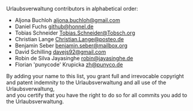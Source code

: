 Urlaubsverwaltung contributors in alphabetical order:

* Aljona Buchloh <aljona.buchloh@gmail.com>
* Daniel Fuchs <github@honnel.de>
* Tobias Schneider <Tobias.Schneider@Tobsch.org>
* Christian Lange <Christian.Lange@posteo.de>
* Benjamin Seber <benjamin.seber@mailbox.org>
* David Schilling <davejs92@gmail.com>
* Robin de Silva Jayasinghe <robin@jayasinghe.de>
* Florian 'punycode' Krupicka <zh@punyco.de>

By adding your name to this list, you grant full and irrevocable copyright  
and patent indemnity to the Urlaubsverwaltung and all use of the Urlaubsverwaltung,  
and you certify that you have the right to do so for all commits you add to the Urlaubsverwaltung.

